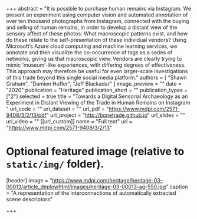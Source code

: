 +++
abstract = "It is possible to purchase human remains via Instagram. We present an experiment using computer vision and automated annotation of over ten thousand photographs from Instagram, connected with the buying and selling of human remains, in order to develop a distant view of the sensory affect of these photos: What macroscopic patterns exist, and how do these relate to the self-presentation of these individual vendors? Using Microsoft’s Azure cloud computing and machine learning services, we annotate and then visualize the co-occurrence of tags as a series of networks, giving us that macroscopic view. Vendors are clearly trying to mimic ‘museum’-like experiences, with differing degrees of effectiveness. This approach may therefore be useful for even larger-scale investigations of this trade beyond this single social media platform."
authors = [
"Shawn Graham",
"Damien Huffer",
"Jeff Blackadar"
]
image_preview = ""
date = "2020"
publication = "Heritage"
publication_short = ""
publication_types = ["2"]
selected = true
title = "Towards a Digital Sensorial Archaeology as an Experiment in Distant Viewing of the Trade in Human Remains on Instagram "
url_code = ""
url_dataset = ""
url_pdf = "https://www.mdpi.com/2571-9408/3/2/13/pdf"
url_project = "http://bonetrade.github.io"
url_slides = ""
url_video = ""
[[url_custom]]
name = "Full text"
url = "https://www.mdpi.com/2571-9408/3/2/13"

# Optional featured image (relative to `static/img/` folder).
[header]
image = "https://www.mdpi.com/heritage/heritage-03-00013/article_deploy/html/images/heritage-03-00013-ag-550.jpg"
caption = "A representation of the interconnections of automatically extracted scene descriptors"

+++
